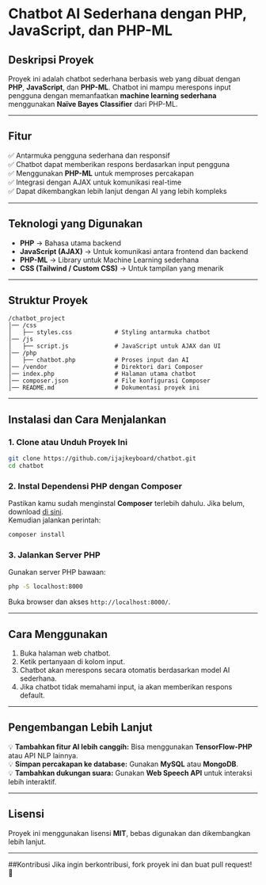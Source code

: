# **Chatbot AI Sederhana dengan PHP, JavaScript, dan PHP-ML**  

## **Deskripsi Proyek**  
Proyek ini adalah chatbot sederhana berbasis web yang dibuat dengan **PHP**, **JavaScript**, dan **PHP-ML**. Chatbot ini mampu merespons input pengguna dengan memanfaatkan **machine learning sederhana** menggunakan **Naïve Bayes Classifier** dari PHP-ML.  

---

## **Fitur**  
✅ Antarmuka pengguna sederhana dan responsif  
✅ Chatbot dapat memberikan respons berdasarkan input pengguna  
✅ Menggunakan **PHP-ML** untuk memproses percakapan  
✅ Integrasi dengan AJAX untuk komunikasi real-time  
✅ Dapat dikembangkan lebih lanjut dengan AI yang lebih kompleks  

---

## **Teknologi yang Digunakan**  
- **PHP** → Bahasa utama backend  
- **JavaScript (AJAX)** → Untuk komunikasi antara frontend dan backend  
- **PHP-ML** → Library untuk Machine Learning sederhana  
- **CSS (Tailwind / Custom CSS)** → Untuk tampilan yang menarik  

---

## **Struktur Proyek**  
```
/chatbot_project
│── /css
│   ├── styles.css            # Styling antarmuka chatbot
│── /js
│   ├── script.js             # JavaScript untuk AJAX dan UI
│── /php
│   ├── chatbot.php           # Proses input dan AI
│── /vendor                   # Direktori dari Composer
│── index.php                 # Halaman utama chatbot
│── composer.json             # File konfigurasi Composer
│── README.md                 # Dokumentasi proyek ini
```

---

## **Instalasi dan Cara Menjalankan**  

### **1. Clone atau Unduh Proyek Ini**  
```sh
git clone https://github.com/ijajkeyboard/chatbot.git
cd chatbot
```

### **2. Instal Dependensi PHP dengan Composer**
Pastikan kamu sudah menginstal **Composer** terlebih dahulu. Jika belum, download [di sini](https://getcomposer.org/).  
Kemudian jalankan perintah:  
```sh
composer install
```

### **3. Jalankan Server PHP**  
Gunakan server PHP bawaan:  
```sh
php -S localhost:8000
```
Buka browser dan akses `http://localhost:8000/`.

---

## **Cara Menggunakan**
1. Buka halaman web chatbot.  
2. Ketik pertanyaan di kolom input.  
3. Chatbot akan merespons secara otomatis berdasarkan model AI sederhana.  
4. Jika chatbot tidak memahami input, ia akan memberikan respons default.  

---

## **Pengembangan Lebih Lanjut**
💡 **Tambahkan fitur AI lebih canggih:** Bisa menggunakan **TensorFlow-PHP** atau API NLP lainnya.  
💡 **Simpan percakapan ke database:** Gunakan **MySQL** atau **MongoDB**.  
💡 **Tambahkan dukungan suara:** Gunakan **Web Speech API** untuk interaksi lebih interaktif.  

---

## **Lisensi**
Proyek ini menggunakan lisensi **MIT**, bebas digunakan dan dikembangkan lebih lanjut.  

---

##Kontribusi
Jika ingin berkontribusi, fork proyek ini dan buat pull request! 🚀  
